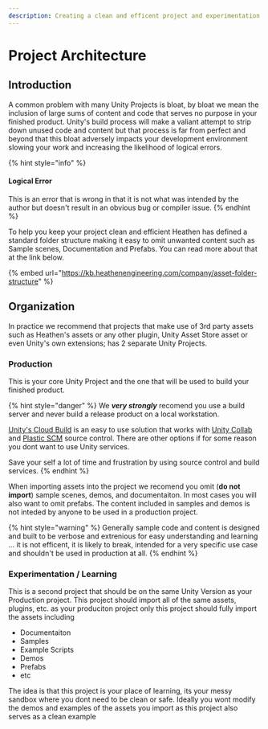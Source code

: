 ```yaml
---
description: Creating a clean and efficent project and experimentation environment
---
```


# Project Architecture

## Introduction

A common problem with many Unity Projects is bloat, by bloat we mean the inclusion of large sums of content and code that serves no purpose in your finished product. Unity's build process will make a valiant attempt to strip down unused code and content but that process is far from perfect and beyond that this bloat adversely impacts your development environment slowing your work and increasing the likelihood of logical errors.

{% hint style="info" %}
#### Logical Error

This is an error that is wrong in that it is not what was intended by the author but doesn't result in an obvious bug or compiler issue.&#x20;
{% endhint %}

To help you keep your project clean and efficient Heathen has defined a standard folder structure making it easy to omit unwanted content such as Sample scenes, Documentation and Prefabs. You can read more about that at the link below.

{% embed url="https://kb.heathenengineering.com/company/asset-folder-structure" %}

## Organization

In practice we recommend that projects that make use of 3rd party assets such as Heathen's assets or any other plugin, Unity Asset Store asset or even Unity's own extensions; has 2 separate Unity Projects.

### Production

This is your core Unity Project and the one that will be used to build your finished product.

{% hint style="danger" %}
We _**very strongly**_ recomend you use a build server and never build a release product on a local workstation.

[Unity's Cloud Build](https://unity.com/features/cloud-build) is an easy to use solution that works with [Unity Collab](https://unity.com/unity/features/collaborate) and [Plastic SCM](https://unity.com/products/plastic-scm) source control. There are other options if for some reason you dont want to use Unity services.

Save your self a lot of time and frustration by using source control and build services.
{% endhint %}

When importing assets into the project we recomend you omit (**do not import**) sample scenes, demos, and documentaiton. In most cases you will also want to omit prefabs. The content included in samples and demos is not inteded by anyone to be used in a production project.&#x20;

{% hint style="warning" %}
Generally sample code and content is designed and built to be verbose and extrenious for easy understanding and learning ... it is not efficent, it is likely to break, intended for a very specific use case and shouldn't be used in production at all.
{% endhint %}

### Experimentation / Learning

This is a second project that should be on the same Unity Version as your Production project. This project should import all of the same assets, plugins, etc. as your produciton project only this project should fully import the assets including&#x20;

* Documentaiton
* Samples
* Example Scripts
* Demos
* Prefabs
* etc

The idea is that this project is your place of learning, its your messy sandbox where you dont need to be clean or safe. Ideally you wont modify the demos and examples of the assets you import as this project also serves as a clean example&#x20;
